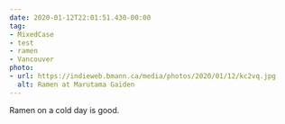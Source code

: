 ```yaml
---
date: 2020-01-12T22:01:51.430-00:00
tag:
- MixedCase
- test
- ramen
- Vancouver
photo:
- url: https://indieweb.bmann.ca/media/photos/2020/01/12/kc2vq.jpg
  alt: Ramen at Marutama Gaiden
---
```

Ramen on a cold day is good.
